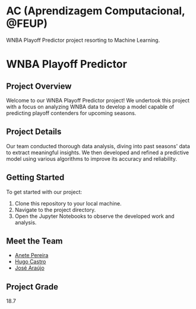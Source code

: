 # AC (Aprendizagem Computacional, @FEUP) 

WNBA Playoff Predictor project resorting to Machine Learning.

# WNBA Playoff Predictor

## Project Overview
Welcome to our WNBA Playoff Predictor project! We undertook this project with a focus on analyzing WNBA data to develop a model capable of predicting playoff contenders for upcoming seasons.

## Project Details
Our team conducted thorough data analysis, diving into past seasons' data to extract meaningful insights. We then developed and refined a predictive model using various algorithms to improve its accuracy and reliability.

## Getting Started
To get started with our project:
1. Clone this repository to your local machine.
2. Navigate to the project directory.
3. Open the Jupyter Notebooks to observe the developed work and analysis.

## Meet the Team
- [Anete Pereira](https://github.com/anetep)
- [Hugo Castro](https://github.com/hugocastro28)
- [José Araújo](https://github.com/zearaujo11)

## Project Grade 
18.7
